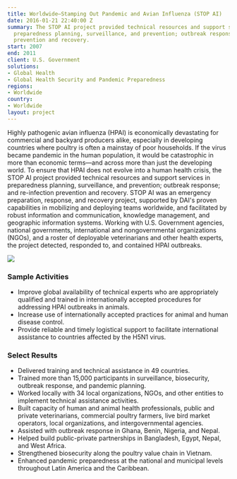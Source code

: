 ```yaml
---
title: Worldwide—Stamping Out Pandemic and Avian Influenza (STOP AI)
date: 2016-01-21 22:40:00 Z
summary: The STOP AI project provided technical resources and support services in
  preparedness planning, surveillance, and prevention; outbreak response; and re-infection
  prevention and recovery.
start: 2007
end: 2011
client: U.S. Government
solutions:
- Global Health
- Global Health Security and Pandemic Preparedness
regions:
- Worldwide
country:
- Worldwide
layout: project
---
```


Highly pathogenic avian influenza (HPAI) is economically devastating for commercial and backyard producers alike, especially in developing countries where poultry is often a mainstay of poor households. If the virus became pandemic in the human population, it would be catastrophic in more than economic terms—and across more than just the developing world. To ensure that HPAI does not evolve into a human health crisis, the STOP AI project provided technical resources and support services in preparedness planning, surveillance, and prevention; outbreak response; and re-infection prevention and recovery. STOP AI was an emergency preparation, response, and recovery project, supported by DAI's proven capabilities in mobilizing and deploying teams worldwide, and facilitated by robust information and communication, knowledge management, and geographic information systems. Working with U.S. Government agencies, national governments, international and nongovernmental organizations (NGOs), and a roster of deployable veterinarians and other health experts, the project detected, responded to, and contained HPAI outbreaks.

![][1]

### Sample Activities

* Improve global availability of technical experts who are appropriately qualified and trained in internationally accepted procedures for addressing HPAI outbreaks in animals.
* Increase use of internationally accepted practices for animal and human disease control.
* Provide reliable and timely logistical support to facilitate international assistance to countries affected by the H5N1 virus.

### Select Results

* Delivered training and technical assistance in 49 countries.
* Trained more than 15,000 participants in surveillance, biosecurity, outbreak response, and pandemic planning.
* Worked locally with 34 local organizations, NGOs, and other entities to implement technical assistance activities.
* Built capacity of human and animal health professionals, public and private veterinarians, commercial poultry farmers, live bird market operators, local organizations, and intergovernmental agencies.
* Assisted with outbreak response in Ghana, Benin, Nigeria, and Nepal.
* Helped build public-private partnerships in Bangladesh, Egypt, Nepal, and West Africa.
* Strengthened biosecurity along the poultry value chain in Vietnam.
* Enhanced pandemic preparedness at the national and municipal levels throughout Latin America and the Caribbean.

[1]: https://assetify-dai.com/projects/STOPAI.jpg
